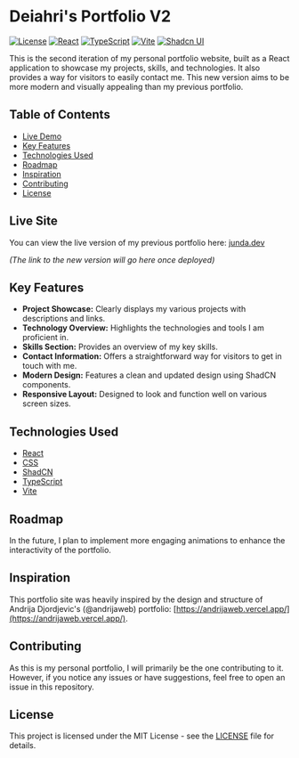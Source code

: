 # Deiahri's Portfolio V2

[![License](https://img.shields.io/badge/License-MIT-brightgreen.svg)](LICENSE) [![React](https://img.shields.io/badge/React-%2320232a.svg?style=for-the-badge&logo=react&logoColor=%2361DAFB)](https://react.dev/)
[![TypeScript](https://img.shields.io/badge/TypeScript-%23007ACC.svg?style=for-the-badge&logo=typescript&logoColor=white)](https://www.typescriptlang.org/)
[![Vite](https://img.shields.io/badge/Vite-%23646CFF.svg?style=for-the-badge&logo=vite&logoColor=white)](https://vitejs.dev/)
[![Shadcn UI](https://img.shields.io/badge/Shadcn_UI-000000?style=for-the-badge&logo=shadcn-ui&logoColor=white)](https://ui.shadcn.com/)

This is the second iteration of my personal portfolio website, built as a React application to showcase my projects, skills, and technologies. It also provides a way for visitors to easily contact me. This new version aims to be more modern and visually appealing than my previous portfolio.

## Table of Contents

* [Live Demo](#live-demo)
* [Key Features](#key-features)
* [Technologies Used](#technologies-used)
* [Roadmap](#roadmap)
* [Inspiration](#inspiration)
* [Contributing](#contributing)
* [License](#license)

## Live Site

You can view the live version of my previous portfolio here: [junda.dev](https://junda.dev)

*(The link to the new version will go here once deployed)*

## Key Features

* **Project Showcase:** Clearly displays my various projects with descriptions and links.
* **Technology Overview:** Highlights the technologies and tools I am proficient in.
* **Skills Section:** Provides an overview of my key skills.
* **Contact Information:** Offers a straightforward way for visitors to get in touch with me.
* **Modern Design:** Features a clean and updated design using ShadCN components.
* **Responsive Layout:** Designed to look and function well on various screen sizes.

## Technologies Used

* [React](https://react.dev/)
* [CSS](https://developer.mozilla.org/en-US/docs/Web/CSS)
* [ShadCN](https://ui.shadcn.com/)
* [TypeScript](https://www.typescriptlang.org/)
* [Vite](https://vitejs.dev/)

## Roadmap

In the future, I plan to implement more engaging animations to enhance the interactivity of the portfolio.

## Inspiration

This portfolio site was heavily inspired by the design and structure of Andrija Djordjevic's (@andrijaweb) portfolio: [https://andrijaweb.vercel.app/](https://andrijaweb.vercel.app/).

## Contributing

As this is my personal portfolio, I will primarily be the one contributing to it. However, if you notice any issues or have suggestions, feel free to open an issue in this repository.

## License

This project is licensed under the MIT License - see the [LICENSE](LICENSE) file for details.

